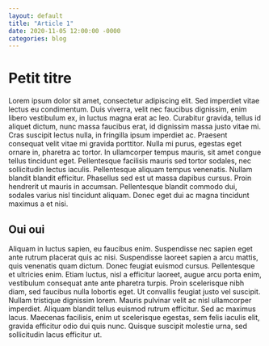 ```yaml
---
layout: default
title: "Article 1"
date: 2020-11-05 12:00:00 -0000
categories: blog
---
```


# Petit titre

Lorem ipsum dolor sit amet, consectetur adipiscing elit. Sed imperdiet vitae lectus eu condimentum. Duis viverra, velit nec faucibus dignissim, enim libero vestibulum ex, in luctus magna erat ac leo. Curabitur gravida, tellus id aliquet dictum, nunc massa faucibus erat, id dignissim massa justo vitae mi. Cras suscipit lectus nulla, in fringilla ipsum imperdiet ac. Praesent consequat velit vitae mi gravida porttitor. Nulla mi purus, egestas eget ornare in, pharetra ac tortor. In ullamcorper tempus mauris, sit amet congue tellus tincidunt eget. Pellentesque facilisis mauris sed tortor sodales, nec sollicitudin lectus iaculis. Pellentesque aliquam tempus venenatis. Nullam blandit blandit efficitur. Phasellus sed est ut massa dapibus cursus. Proin hendrerit ut mauris in accumsan. Pellentesque blandit commodo dui, sodales varius nisl tincidunt aliquam. Donec eget dui ac magna tincidunt maximus a et nisi.

## Oui oui

Aliquam in luctus sapien, eu faucibus enim. Suspendisse nec sapien eget ante rutrum placerat quis ac nisi. Suspendisse laoreet sapien a arcu mattis, quis venenatis quam dictum. Donec feugiat euismod cursus. Pellentesque et ultricies enim. Etiam luctus, nisl a efficitur laoreet, augue arcu porta enim, vestibulum consequat ante ante pharetra turpis. Proin scelerisque nibh diam, sed faucibus nulla lobortis eget. Ut convallis feugiat justo vel suscipit. Nullam tristique dignissim lorem. Mauris pulvinar velit ac nisl ullamcorper imperdiet. Aliquam blandit tellus euismod rutrum efficitur. Sed ac maximus lacus. Maecenas facilisis, enim ut scelerisque egestas, sem felis iaculis elit, gravida efficitur odio dui quis nunc. Quisque suscipit molestie urna, sed sollicitudin lacus efficitur ut.